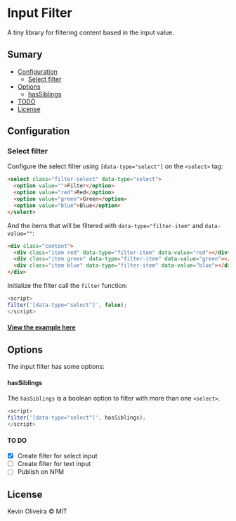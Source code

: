 # Input Filter

A tiny library for filtering content based in the input value.

## Sumary

- [Configuration](#configuration)
  - [Select filter](#select-filter)
- [Options](#options)
  - [hasSiblings](#hassiblings)
- [TODO](#to-do)
- [License](#license)

## Configuration

### Select filter

Configure the select filter using `[data-type="select"]` on the `<select>` tag:

```html
<select class="filter-select" data-type="select">
  <option value="">Filter</option>
  <option value="red">Red</option>
  <option value="green">Green</option>
  <option value="blue">Blue</option>
</select>
```

And the items that will be filtered with `data-type="filter-item"` and `data-value=""`:

```html
<div class="content">
  <div class="item red" data-type="filter-item" data-value="red"></div>
  <div class="item green" data-type="filter-item" data-value="green"></div>
  <div class="item blue" data-type="filter-item" data-value="blue"></div>
</div>
```

Initialize the filter call the `filter` function:

```javascript
<script>
filter('[data-type="select"]', false);
</script>
```

#### [View the example here](https://kvnol.github.io/input-filter/examples/select/)

## Options

The input filter has some options:

#### hasSiblings

The `hasSiblings` is a boolean option to filter with more than one `<select>`.

```javascript
<script>
filter('[data-type="select"]', hasSiblings);
</script>
```

#### TO DO

- [x] Create filter for select input
- [ ] Create filter for text input
- [ ] Publish on NPM

## License

Kevin Oliveira &copy; MIT
